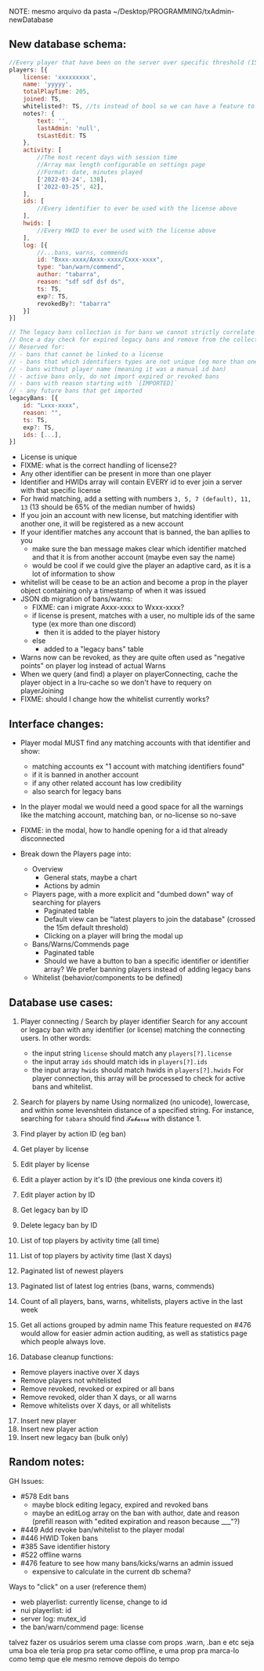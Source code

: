 NOTE: mesmo arquivo da pasta ~/Desktop/PROGRAMMING/txAdmin-newDatabase
## New database schema:
```js
//Every player that have been on the server over specific threshold (15m default) gets added to the database
players: [{ 
    license: 'xxxxxxxxx',
    name: 'yyyyy',
    totalPlayTime: 205,
    joined: TS,
    whitelisted?: TS, //ts instead of bool so we can have a feature to automatically remove WL after xxx days
    notes?: {
        text: '',
        lastAdmin: 'null',
        tsLastEdit: TS
    },
    activity: [
        //The most recent days with session time
        //Array max length configurable on settings page
        //Format: date, minutes played
        ['2022-03-24', 138],
        ['2022-03-25', 42],
    ],
    ids: [
        //Every identifier to ever be used with the license above
    ],
    hwids: [
        //Every HWID to ever be used with the license above
    ],
    log: [{
        //...bans, warns, commends
        id: "Bxxx-xxxx/Axxx-xxxx/Cxxx-xxxx",
        type: "ban/warn/commend",
        author: "tabarra",
        reason: "sdf sdf dsf ds",
        ts: TS,
        exp?: TS,
        revokedBy?: "tabarra"
    }]
}]

// The legacy bans collection is for bans we cannot strictly correlate to a player while migrating
// Once a day check for expired legacy bans and remove from the collection
// Reserved for:
// - bans that cannot be linked to a license
// - bans that which identifiers types are not unique (eg more than one "discord:")
// - bans without player name (meaning it was a manual id ban)
// - active bans only, do not import expired or revoked bans
// - bans with reason starting with `[IMPORTED]`
// - any future bans that get imported
legacyBans: [{
    id: "Lxxx-xxxx",
    reason: "",
    ts: TS,
    exp?: TS,
    ids: [...],
}]
```

- License is unique
- FIXME: what is the correct handling of license2?
- Any other identifier can be present in more than one player
- Identifier and HWIDs array will contain EVERY id to ever join a server with that specific license
- For hwid matching, add a setting with numbers `3, 5, 7 (default), 11, 13` (13 should be 65% of the median number of hwids)
- If you join an account with new license, but matching identifier with another one, it will be registered as a new account
- If your identifier matches any account that is banned, the ban apllies to you
    - make sure the ban message makes clear which identifier matched and that it is from another account (maybe even say the name)
    - would be cool if we could give the player an adaptive card, as it is a lot of information to show
- whitelist will be cease to be an action and become a prop in the player object containing only a timestamp of when it was issued
- JSON db migration of bans/warns:
    - FIXME: can i migrate Axxx-xxxx to Wxxx-xxxx?
    - if license is present, matches with a user, no multiple ids of the same type (ex more than one discord)
        - then it is added to the player history
    - else
        - added to a "legacy bans" table
- Warns now can be revoked, as they are quite often used as "negative points" on player log instead of actual Warns 
- When we query (and find) a player on playerConnecting, cache the player object in a lru-cache so we don't have to requery on playerJoining
- FIXME: should I change how the whitelist currently works?


## Interface changes:
- Player modal MUST find any matching accounts with that identifier and show:
    - matching accounts ex "1 account with matching identifiers found"
    - if it is banned in another account
    - if any other related account has low credibility
    - also search for legacy bans
- In the player modal we would need a good space for all the warnings like the matching account, matching ban, or no-license so no-save
- FIXME: in the modal, how to handle opening for a id that already disconnected

- Break down the Players page into:
    - Overview
        - General stats, maybe a chart
        - Actions by admin
    - Players page, with a more explicit and "dumbed down" way of searching for players
        - Paginated table
        - Default view can be "latest players to join the database" (crossed the 15m default threshold)
        - Clicking on a player will bring the modal up
    - Bans/Warns/Commends page
        - Paginated table
        - Should we have a button to ban a specific identifier or identifier array? We prefer banning players instead of adding legacy bans
    - Whitelist (behavior/components to be defined)


## Database use cases:
1. Player connecting / Search by player identifier
Search for any account or legacy ban with any identifier (or license) matching the connecting users.
In other words:
    - the input string `license` should match any `players[?].license`
    - the input array `ids` should match ids in `players[?].ids`
    - the input array `hwids` should match hwids in `players[?].hwids`
For player connection, this array will be processed to check for active bans and whitelist.

2. Search for players by name
Using normalized (no unicode), lowercase, and within some levenshtein distance of a specified string.
For instance, searching for `tabara` should find `𝓣𝓪𝓫𝓪𝓻𝓻𝓪` with distance 1.

3. Find player by action ID (eg ban)
4. Get player by license
5. Edit player by license
6. Edit a player action by it's ID (the previous one kinda covers it)
7. Edit player action by ID
8. Get legacy ban by ID
9. Delete legacy ban by ID

10. List of top players by activity time (all time)
11. List of top players by activity time (last X days)
12. Paginated list of newest players
13. Paginated list of latest log entries (bans, warns, commends)

14. Count of all players, bans, warns, whitelists, players active in the last week
15. Get all actions grouped by admin name
This feature requested on #476 would allow for easier admin action auditing, as well as statistics page which people always love.

16. Database cleanup functions:
- Remove players inactive over X days
- Remove players not whitelisted
- Remove revoked, revoked or expired or all bans
- Remove revoked, older than X days, or all warns
- Remove whitelists over X days, or all whitelists

17. Insert new player
18. Insert new player action
19. Insert new legacy ban (bulk only)


## Random notes:
GH Issues:
- #578 Edit bans
    - maybe block editing legacy, expired and revoked bans
    - maybe an editLog array on the ban with author, date and reason (prefill reason with "edited expiration and reason because ___"?)
- #449 Add revoke ban/whitelist to the player modal
- #446 HWID Token bans
- #385 Save identifier history
- #522 offline warns
- #476 feature to see how many bans/kicks/warns an admin issued
    - expensive to calculate in the current db schema?

Ways to "click" on a user (reference them)
- web playerlist: currently license, change to id
- nui playerlist: id
- server log: mutex_id
- the ban/warn/commend page: license


talvez fazer os usuários serem uma classe com props .warn, .ban e etc seja uma boa
ele teria prop pra setar como offline, e uma prop pra marca-lo como temp que ele mesmo remove depois do tempo
